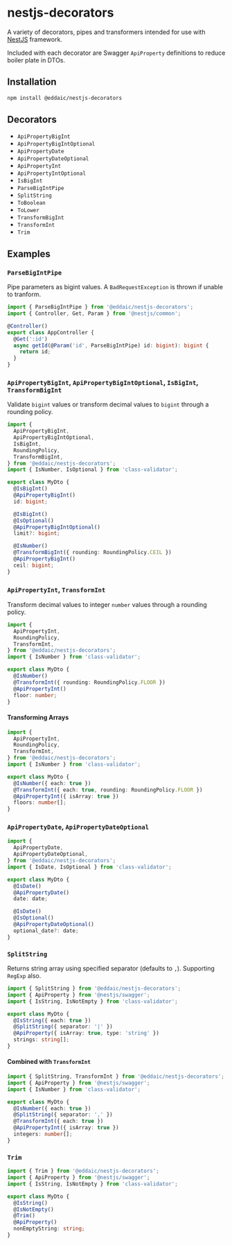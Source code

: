 # nestjs-decorators

A variety of decorators, pipes and transformers intended for use with [NestJS](https://nestjs.com/) framework.

Included with each decorator are Swagger `ApiProperty` definitions to reduce boiler plate in DTOs.

## Installation

```sh
npm install @eddaic/nestjs-decorators
```

## Decorators

- `ApiPropertyBigInt`
- `ApiPropertyBigIntOptional`
- `ApiPropertyDate`
- `ApiPropertyDateOptional`
- `ApiPropertyInt`
- `ApiPropertyIntOptional`
- `IsBigInt`
- `ParseBigIntPipe`
- `SplitString`
- `ToBoolean`
- `ToLower`
- `TransformBigInt`
- `TransformInt`
- `Trim`

## Examples

### `ParseBigIntPipe`

Pipe parameters as bigint values. A `BadRequestException` is thrown if unable to tranform.

```typescript
import { ParseBigIntPipe } from '@eddaic/nestjs-decorators';
import { Controller, Get, Param } from '@nestjs/common';

@Controller()
export class AppController {
  @Get(':id')
  async getId(@Param('id', ParseBigIntPipe) id: bigint): bigint {
    return id;
  }
}
```

### `ApiPropertyBigInt`, `ApiPropertyBigIntOptional`, `IsBigInt`, `TransformBigInt`

Validate `bigint` values or transform decimal values to `bigint` through a rounding policy.

```typescript
import {
  ApiPropertyBigInt,
  ApiPropertyBigIntOptional,
  IsBigInt,
  RoundingPolicy,
  TransformBigInt,
} from '@eddaic/nestjs-decorators';
import { IsNumber, IsOptional } from 'class-validator';

export class MyDto {
  @IsBigInt()
  @ApiPropertyBigInt()
  id: bigint;

  @IsBigInt()
  @IsOptional()
  @ApiPropertyBigIntOptional()
  limit?: bigint;

  @IsNumber()
  @TransformBigInt({ rounding: RoundingPolicy.CEIL })
  @ApiPropertyBigInt()
  ceil: bigint;
}
```

### `ApiPropertyInt`, `TransformInt`

Transform decimal values to integer `number` values through a rounding policy.

```typescript
import {
  ApiPropertyInt,
  RoundingPolicy,
  TransformInt,
} from '@eddaic/nestjs-decorators';
import { IsNumber } from 'class-validator';

export class MyDto {
  @IsNumber()
  @TransformInt({ rounding: RoundingPolicy.FLOOR })
  @ApiPropertyInt()
  floor: number;
}
```

#### Transforming Arrays

```typescript
import {
  ApiPropertyInt,
  RoundingPolicy,
  TransformInt,
} from '@eddaic/nestjs-decorators';
import { IsNumber } from 'class-validator';

export class MyDto {
  @IsNumber({ each: true })
  @TransformInt({ each: true, rounding: RoundingPolicy.FLOOR })
  @ApiPropertyInt({ isArray: true })
  floors: number[];
}
```

### `ApiPropertyDate`, `ApiPropertyDateOptional`

```typescript
import {
  ApiPropertyDate,
  ApiPropertyDateOptional,
} from '@eddaic/nestjs-decorators';
import { IsDate, IsOptional } from 'class-validator';

export class MyDto {
  @IsDate()
  @ApiPropertyDate()
  date: date;

  @IsDate()
  @IsOptional()
  @ApiPropertyDateOptional()
  optional_date?: date;
}
```

### `SplitString`

Returns string array using specified separator (defaults to `,`). Supporting `RegExp` also.

```typescript
import { SplitString } from '@eddaic/nestjs-decorators';
import { ApiProperty } from '@nestjs/swagger';
import { IsString, IsNotEmpty } from 'class-validator';

export class MyDto {
  @IsString({ each: true })
  @SplitString({ separator: '|' })
  @ApiProperty({ isArray: true, type: 'string' })
  strings: string[];
}
```

#### Combined with `TransformInt`

```typescript
import { SplitString, TransformInt } from '@eddaic/nestjs-decorators';
import { ApiProperty } from '@nestjs/swagger';
import { IsNumber } from 'class-validator';

export class MyDto {
  @IsNumber({ each: true })
  @SplitString({ separator: ',' })
  @TransformInt({ each: true })
  @ApiPropertyInt({ isArray: true })
  integers: number[];
}
```

### `Trim`

```typescript
import { Trim } from '@eddaic/nestjs-decorators';
import { ApiProperty } from '@nestjs/swagger';
import { IsString, IsNotEmpty } from 'class-validator';

export class MyDto {
  @IsString()
  @IsNotEmpty()
  @Trim()
  @ApiProperty()
  nonEmptyString: string;
}
```
